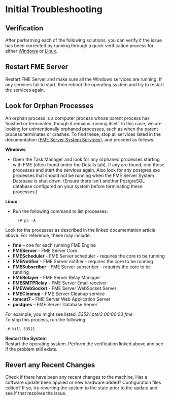 # Initial Troubleshooting #

## Verification ##

After performing each of the following solutions, you can verify if the issue has been corrected by running through a quick verification process for either [Windows](http://docs.safe.com/fme/html/FME_Server_Documentation/Content/AdminGuide/VerifyInstallation_Windows.htm) or [Linux](http://docs.safe.com/fme/html/FME_Server_Documentation/Content/AdminGuide/VerifyInstallation_Linux.htm).

## Restart FME Server ##

Restart FME Server and make sure all the Windows services are running. If any services fail to start, then reboot the operating system and try to restart the services again.

## Look for Orphan Processes ##

An orphan process is a computer process whose parent process has finished or terminated, though it remains running itself. In this case, we are looking for unintentionally orphaned processes, such as when the parent process terminates or crashes. To find these, stop all services listed in the documentation ([FME Server System Services](http://docs.safe.com/fme/html/FME_Server_Documentation/Content/AdminGuide/Working_with_the_System_Services.htm)), and proceed as follows:

**Windows**

- Open the Task Manager and look for any orphaned processes starting with FME (often found under the Details tab). If any are found, end those processes and start the services again.  Also look for any postgres.exe processes that should not be running when the FME Server System Database is shut down. (Ensure there isn't another PostgreSQL database configured on your system before terminating these processes.)

**Linux**

- Run the following command to list processes:

        \# ps -A

Look for the processes as described in the linked documentation article above. For reference, these may include:

- **fme** – one for each running FME Engine
- **FMEServer** - FME Server Core
- **FMEScheduler** - FME Server scheduler - requires the core to be running
- **FMENotifier** - FME Server notifier - requires the core to be running
- **FMESubscriber** - FME Server subscriber - requires the core to be running
- **FMERelayer** - FME Server Relay Manager
- **FMESMTPRelay** - FME Server Email receiver
- **FMEWebSocket** - FME Server WebSocket Server
- **FMECleanup** - FME Server Cleanup service
- **tomcat7** – FME Server Web Application Server
- **postgres** – FME Server Database Server

For example, you might see listed: *53521 pts/3 00:00:03 fme*
<br>
To stop this process, run the following:

     # kill 53521

**Restart the System**
<br>
Restart the operating system. Perform the verification linked above and see if the problem still exists.

## Revert any Recent Changes ##
Check if there have been any recent changes to the machine. Has a software update been applied or new hardware added? Configuration files edited? If so, try reverting the system to the state prior to the update and see if that resolves the issue.
